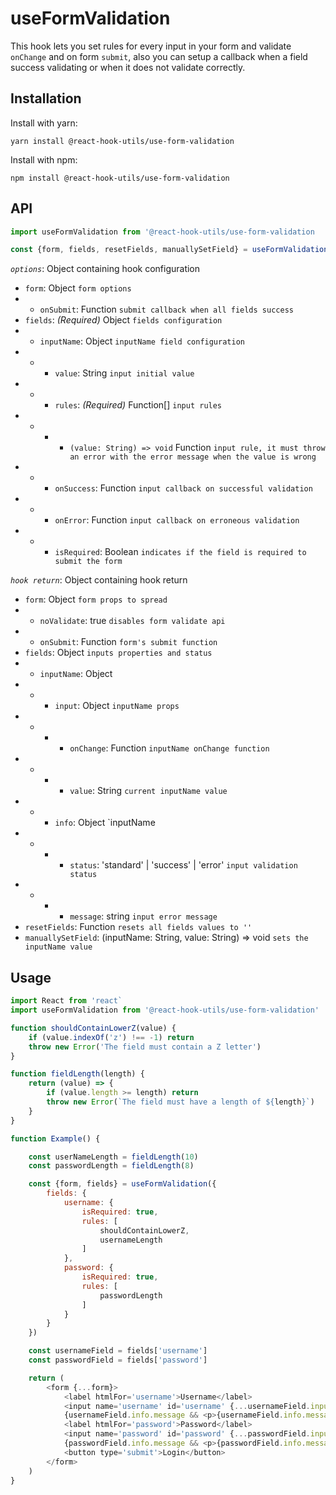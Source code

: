 # useFormValidation

This hook lets you set rules for every input in your form and validate `onChange` and on form `submit`, also you can setup a callback when a field success validating or when it does not validate correctly.

## Installation

Install with yarn:
```
yarn install @react-hook-utils/use-form-validation
```
Install with npm:
```
npm install @react-hook-utils/use-form-validation
```

## API

```javascript
import useFormValidation from '@react-hook-utils/use-form-validation

const {form, fields, resetFields, manuallySetField} = useFormValidation(options)
```

*`options`*: Object containing hook configuration
- `form`: Object `form options`
- - `onSubmit`: Function `submit callback when all fields success`
- `fields`: *(Required)* Object `fields configuration`
- - `inputName`: Object `inputName field configuration`
- - - `value`: String `input initial value`
- - - `rules`: *(Required)* Function[] `input rules`
- - - - `(value: String) => void` Function `input rule, it must throw an error with the error message when the value is wrong`
- - - `onSuccess`: Function `input callback on successful validation`
- - - `onError`: Function `input callback on erroneous validation`
- - - `isRequired`: Boolean `indicates if the field is required to submit the form`

*`hook return`*: Object containing hook return
- `form`: Object `form props to spread`
- - `noValidate`: true `disables form validate api`
- - `onSubmit`: Function `form's submit function`
- `fields`: Object `inputs properties and status`
- - `inputName`: Object
- - - `input`: Object `inputName props`
- - - - `onChange`: Function `inputName onChange function`
- - - - `value`: String `current inputName value`
- - - `info`: Object `inputName
- - - - `status`: 'standard' | 'success' | 'error' `input validation status`
- - - - `message`: string `input error message`
- `resetFields`: Function `resets all fields values to ''`
- `manuallySetField`: (inputName: String, value: String) => void `sets the inputName value`

## Usage

```javascript
import React from 'react`
import useFormValidation from '@react-hook-utils/use-form-validation'

function shouldContainLowerZ(value) {
    if (value.indexOf('z') !== -1) return
    throw new Error('The field must contain a Z letter')
}

function fieldLength(length) {
    return (value) => {
        if (value.length >= length) return
        throw new Error(`The field must have a length of ${length}`)
    }
}

function Example() {

    const userNameLength = fieldLength(10)
    const passwordLength = fieldLength(8)

    const {form, fields} = useFormValidation({
        fields: {
            username: {
                isRequired: true,
                rules: [
                    shouldContainLowerZ,
                    usernameLength
                ]
            },
            password: {
                isRequired: true,
                rules: [
                    passwordLength
                ]
            }
        }
    })

    const usernameField = fields['username']
    const passwordField = fields['password']

    return (
        <form {...form}>
            <label htmlFor='username'>Username</label>
            <input name='username' id='username' {...usernameField.input}/>
            {usernameField.info.message && <p>{usernameField.info.message}</p>}
            <label htmlFor='password'>Password</label>
            <input name='password' id='password' {...passwordField.input}/>
            {passwordField.info.message && <p>{passwordField.info.message}</p>}
            <button type='submit'>Login</button>
        </form>
    )
}
```
